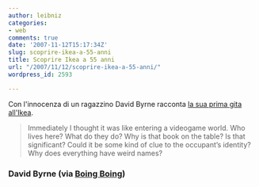 ```yaml
---
author: leibniz
categories:
- web
comments: true
date: '2007-11-12T15:17:34Z'
slug: scoprire-ikea-a-55-anni
title: Scoprire Ikea a 55 anni
url: "/2007/11/12/scoprire-ikea-a-55-anni/"
wordpress_id: 2593

---
```

Con l'innocenza di un ragazzino David Byrne racconta [la sua prima gita all'Ikea](http://journal.davidbyrne.com/2007/11/11032007-social.html).



> Immediately I thought it was like entering a videogame world. Who lives here? What do they do? Why is that book on the table? Is that significant? Could it be some kind of clue to the occupant’s identity? Why does everything have weird names?





### David Byrne (via [Boing Boing](http://www.boingboing.net/2007/11/11/david-byrne-consider.html))

